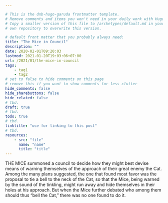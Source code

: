 ```yaml
---

# This is the dnb-hugo-garuda frontmatter template. 
# Remove comments and items you won't need in your daily work with Hugo.
# Copy a smaller version of this file to /archetypes/default.md in your
# own repository to overwrite this version.

# default front matter that you probably always need:
title: "The Mice in Council"
description: ""
date: 2020-02-01T09:20:03
lastmod: 2021-01-20T19:03:06+07:00
url: /2021/01/the-mice-in-council
tags:
    - tag1
    - tag2
# set to false to hide comments on this page
# remove this if you want to show comments for less clutter
hide_comments: false
hide_sharebuttons: false
hide_related: false
# tbd.
draft: true
# tbd.
todo: true
# tbd.
linktitle: "use for linking to this post"
# tbd.
resources:
    - src: "file"
      name: "name"
      title: "title"
---
```

THE MICE summoned a council to decide how they might best devise means of warning themselves of the approach of their great enemy the Cat. Among the many plans suggested, the one that found most favor was the proposal to tie a bell to the neck of the Cat, so that the Mice, being warned by the sound of the tinkling, might run away and hide themselves in their holes at his approach. But when the Mice further debated who among them should thus “bell the Cat,” there was no one found to do it.
